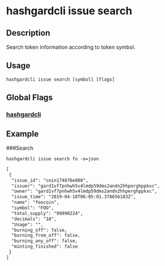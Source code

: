 # hashgardcli issue search

## Description
Search token information according to token symbol.
## Usage
```
hashgardcli issue search [symbol] [flags]
```
## Global Flags

 ### [hashgardcli](../README.md)

## Example

###Search
```shell
hashgardcli issue search fo -o=json
```
```txt
[
 {
  "issue_id": "coin174876e800",
  "issuer": "gard1vf7pnhwh5v4lmdp59dms2andn2hhperghppkxc",
  "owner": "gard1vf7pnhwh5v4lmdp59dms2andn2hhperghppkxc",
  "issue_time": "2019-04-18T06:05:01.378656183Z",
  "name": "foocoin",
  "symbol": "FOO",
  "total_supply": "99998224",
  "decimals": "18",
  "Usage": "",
  "burning_off": false,
  "burning_from_off": false,
  "burning_any_off": false,
  "minting_finished": false
 }
]

```
